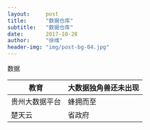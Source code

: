 ```yaml
---
layout:     post
title:      "数据仓库"
subtitle:   "数据仓库"
date:       2017-10-28
author:     "徐维"
header-img: "img/post-bg-04.jpg"
---
```


<p>数据</p>




教育  | 大数据独角兽还未出现
------------- | -------------
贵州大数据平台  | 蜂拥而至
楚天云  | 省政府  
